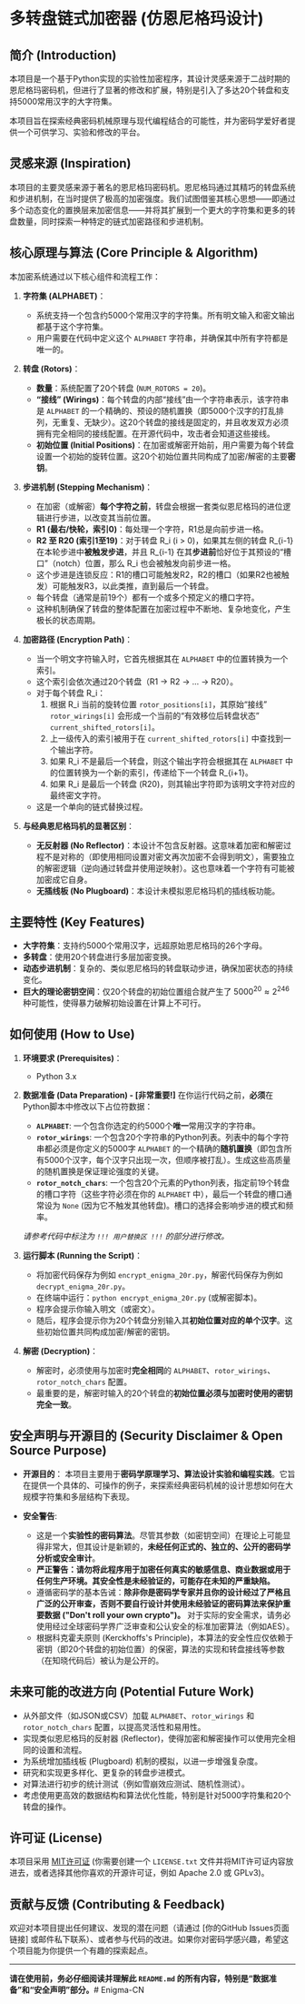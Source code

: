 # 多转盘链式加密器 (仿恩尼格玛设计)

## 简介 (Introduction)

本项目是一个基于Python实现的实验性加密程序，其设计灵感来源于二战时期的恩尼格玛密码机，但进行了显著的修改和扩展，特别是引入了多达20个转盘和支持5000常用汉字的大字符集。

本项目旨在探索经典密码机械原理与现代编程结合的可能性，并为密码学爱好者提供一个可供学习、实验和修改的平台。

## 灵感来源 (Inspiration)

本项目的主要灵感来源于著名的恩尼格玛密码机。恩尼格玛通过其精巧的转盘系统和步进机制，在当时提供了极高的加密强度。我们试图借鉴其核心思想——即通过多个动态变化的置换层来加密信息——并将其扩展到一个更大的字符集和更多的转盘数量，同时探索一种特定的链式加密路径和步进机制。

## 核心原理与算法 (Core Principle & Algorithm)

本加密系统通过以下核心组件和流程工作：

1.  **字符集 (ALPHABET)**：
    * 系统支持一个包含约5000个常用汉字的字符集。所有明文输入和密文输出都基于这个字符集。
    * 用户需要在代码中定义这个 `ALPHABET` 字符串，并确保其中所有字符都是唯一的。

2.  **转盘 (Rotors)**：
    * **数量**：系统配置了20个转盘 (`NUM_ROTORS = 20`)。
    * **“接线” (Wirings)**：每个转盘的内部“接线”由一个字符串表示，该字符串是 `ALPHABET` 的一个精确的、预设的随机置换（即5000个汉字的打乱排列，无重复、无缺少）。这20个转盘的接线是固定的，并且收发双方必须拥有完全相同的接线配置。在开源代码中，攻击者会知道这些接线。
    * **初始位置 (Initial Positions)**：在加密或解密开始前，用户需要为每个转盘设置一个初始的旋转位置。这20个初始位置共同构成了加密/解密的主要**密钥**。

3.  **步进机制 (Stepping Mechanism)**：
    * 在加密（或解密）**每个字符之前**，转盘会根据一套类似恩尼格玛的进位逻辑进行步进，以改变其当前位置。
    * **R1 (最右/快轮，索引0)**：每处理一个字符，R1总是向前步进一格。
    * **R2 至 R20 (索引1至19)**：对于转盘 R_i (i > 0)，如果其左侧的转盘 R_{i-1} 在本轮步进中**被触发步进**，并且 R_{i-1} 在其**步进前**恰好位于其预设的“槽口”（notch）位置，那么 R_i 也会被触发向前步进一格。
    * 这个步进是连锁反应：R1的槽口可能触发R2，R2的槽口（如果R2也被触发）可能触发R3，以此类推，直到最后一个转盘。
    * 每个转盘（通常是前19个）都有一个或多个预定义的槽口字符。
    * 这种机制确保了转盘的整体配置在加密过程中不断地、复杂地变化，产生极长的状态周期。

4.  **加密路径 (Encryption Path)**：
    * 当一个明文字符输入时，它首先根据其在 `ALPHABET` 中的位置转换为一个索引。
    * 这个索引会依次通过20个转盘（R1 -> R2 -> ... -> R20）。
    * 对于每个转盘 R_i：
        1.  根据 R_i 当前的旋转位置 `rotor_positions[i]`，其原始“接线” `rotor_wirings[i]` 会形成一个当前的“有效移位后转盘状态” `current_shifted_rotors[i]`。
        2.  上一级传入的索引被用于在 `current_shifted_rotors[i]` 中查找到一个输出字符。
        3.  如果 R_i 不是最后一个转盘，则这个输出字符会根据其在 `ALPHABET` 中的位置转换为一个新的索引，传递给下一个转盘 R_{i+1}。
        4.  如果 R_i 是最后一个转盘 (R20)，则其输出字符即为该明文字符对应的最终密文字符。
    * 这是一个单向的链式替换过程。

5.  **与经典恩尼格玛机的显著区别**：
    * **无反射器 (No Reflector)**：本设计不包含反射器。这意味着加密和解密过程不是对称的（即使用相同设置对密文再次加密不会得到明文），需要独立的解密逻辑（逆向通过转盘并使用逆映射）。这也意味着一个字符有可能被加密成它自身。
    * **无插线板 (No Plugboard)**：本设计未模拟恩尼格玛机的插线板功能。

## 主要特性 (Key Features)

* **大字符集**：支持约5000个常用汉字，远超原始恩尼格玛的26个字母。
* **多转盘**：使用20个转盘进行多层加密变换。
* **动态步进机制**：复杂的、类似恩尼格玛的转盘联动步进，确保加密状态的持续变化。
* **巨大的理论密钥空间**：仅20个转盘的初始位置组合就产生了 $5000^{20} \approx 2^{246}$ 种可能性，使得暴力破解初始设置在计算上不可行。

## 如何使用 (How to Use)

1.  **环境要求 (Prerequisites)**：
    * Python 3.x

2.  **数据准备 (Data Preparation) - [非常重要!]**
    在你运行代码之前，**必须**在Python脚本中修改以下占位符数据：
    * **`ALPHABET`**: 一个包含你选定的约5000个**唯一**常用汉字的字符串。
    * **`rotor_wirings`**: 一个包含20个字符串的Python列表。列表中的每个字符串都必须是你定义的5000字 `ALPHABET` 的一个精确的**随机置换**（即包含所有5000个汉字，每个汉字只出现一次，但顺序被打乱）。生成这些高质量的随机置换是保证理论强度的关键。
    * **`rotor_notch_chars`**: 一个包含20个元素的Python列表，指定前19个转盘的槽口字符（这些字符必须在你的 `ALPHABET` 中），最后一个转盘的槽口通常设为 `None` (因为它不触发其他转盘)。槽口的选择会影响步进的模式和频率。

    *请参考代码中标注为 `!!! 用户替换区 !!!` 的部分进行修改。*

3.  **运行脚本 (Running the Script)**：
    * 将加密代码保存为例如 `encrypt_enigma_20r.py`，解密代码保存为例如 `decrypt_enigma_20r.py`。
    * 在终端中运行：`python encrypt_enigma_20r.py` (或解密脚本)。
    * 程序会提示你输入明文（或密文）。
    * 随后，程序会提示你为20个转盘分别输入其**初始位置对应的单个汉字**。这些初始位置共同构成加密/解密的密钥。

4.  **解密 (Decryption)**：
    * 解密时，必须使用与加密时**完全相同**的 `ALPHABET`、`rotor_wirings`、`rotor_notch_chars` 配置。
    * 最重要的是，解密时输入的20个转盘的**初始位置必须与加密时使用的密钥完全一致**。

## 安全声明与开源目的 (Security Disclaimer & Open Source Purpose)

* **开源目的**：
    本项目主要用于**密码学原理学习、算法设计实验和编程实践**。它旨在提供一个具体的、可操作的例子，来探索经典密码机械的设计思想如何在大规模字符集和多层结构下表现。

* **安全警告**:
    * 这是一个**实验性的密码算法**。尽管其参数（如密钥空间）在理论上可能显得非常大，但其设计是新颖的，**未经任何正式的、独立的、公开的密码学分析或安全审计**。
    * **严正警告：请勿将此程序用于加密任何真实的敏感信息、商业数据或用于任何生产环境。其安全性是未经验证的，可能存在未知的严重缺陷。**
    * 遵循密码学的基本告诫：**除非你是密码学专家并且你的设计经过了严格且广泛的公开审查，否则不要自行设计并使用未经验证的密码算法来保护重要数据 ("Don't roll your own crypto")。** 对于实际的安全需求，请务必使用经过全球密码学界广泛审查和公认安全的标准加密算法（例如AES）。
    * 根据科克霍夫原则 (Kerckhoffs's Principle)，本算法的安全性应仅依赖于密钥（即20个转盘的初始位置）的保密，算法的实现和转盘接线等参数（在知晓代码后）被认为是公开的。

## 未来可能的改进方向 (Potential Future Work)

* 从外部文件（如JSON或CSV）加载 `ALPHABET`、`rotor_wirings` 和 `rotor_notch_chars` 配置，以提高灵活性和易用性。
* 实现类似恩尼格玛的反射器 (Reflector)，使得加密和解密操作可以使用完全相同的设置和流程。
* 为系统增加插线板 (Plugboard) 机制的模拟，以进一步增强复杂度。
* 研究和实现更多样化、更复杂的转盘步进模式。
* 对算法进行初步的统计测试（例如雪崩效应测试、随机性测试）。
* 考虑使用更高效的数据结构和算法优化性能，特别是针对5000字符集和20个转盘的操作。

## 许可证 (License)

本项目采用 [MIT许可证](LICENSE.txt) (你需要创建一个 `LICENSE.txt` 文件并将MIT许可证内容放进去，或者选择其他你喜欢的开源许可证，例如 Apache 2.0 或 GPLv3)。

## 贡献与反馈 (Contributing & Feedback)

欢迎对本项目提出任何建议、发现的潜在问题（请通过 [你的GitHub Issues页面链接] 或邮件私下联系）、或者参与代码的改进。如果你对密码学感兴趣，希望这个项目能为你提供一个有趣的探索起点。

---

**请在使用前，务必仔细阅读并理解此 `README.md` 的所有内容，特别是“数据准备”和“安全声明”部分。**# Enigma-CN
